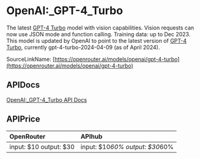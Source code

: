 # OpenAI:_GPT-4_Turbo

The latest [GPT-4 Turbo](/models?q=openai/gpt-4-turbo) model with vision capabilities. Vision requests can now use JSON mode and function calling. Training data: up to Dec 2023.
This model is updated by OpenAI to point to the latest version of [GPT-4 Turbo](/models?q=openai/gpt-4-turbo), currently gpt-4-turbo-2024-04-09 (as of April 2024).

SourceLinkName: [https://openrouter.ai/models/openai/gpt-4-turbo](https://openrouter.ai/models/openai/gpt-4-turbo)

## APIDocs

[OpenAI:_GPT-4_Turbo API Docs](../apis/OpenAI:_GPT-4_Turbo.md)

## APIPrice

| OpenRouter | APIhub |
|:---|:---|
| input: $10 output: $30 | input: $10*60% output: $30*60% |
